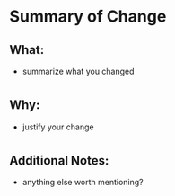 # Summary of Change
## What:
- summarize what you changed
#
## Why:
- justify your change
#
## Additional Notes:
- anything else worth mentioning?
